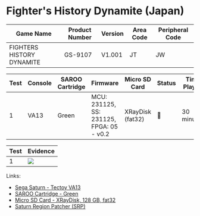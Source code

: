 # Fighter's History Dynamite (Japan)

| Game Name                 | Product Number | Version | Area Code | Peripheral Code |
| ------------------------- | -------------- | ------- | --------- | --------------- |
| FIGHTERS HISTORY DYNAMITE | GS-9107        | V1.001  | JT        | JW              |

| Test | Console | SAROO Cartridge | Firmware                                 | Micro SD Card    | Status | Time Played |
| ---- | ------- | --------------- | ---------------------------------------- | ---------------- | ------ | ----------- |
| 1    | VA13    | Green           | MCU: 231125, SS: 231125, FPGA: 05 - v0.2 | XRayDisk (fat32) | :100:  | 30 minutes  |

| Test | Evidence                                                                                         |
| ---- | ------------------------------------------------------------------------------------------------ |
| 1    | [![](https://img.youtube.com/vi/T9VppQfgT8o/0.jpg)](https://www.youtube.com/watch?v=T9VppQfgT8o) |

Links:

- [Sega Saturn - Tectoy VA13](../../../Info/Consoles/VA13/README.md)
- [SAROO Cartridge - Green](../../../Info/Cartridges/RetroGameParadiseStore/1.32F/README.md)
- [Micro SD Card - XRayDisk, 128 GB, fat32](../../../Info/SdCards/XRayDisk/128GB/fat32/README.md)
- [Saturn Region Patcher (SRP)](https://segaxtreme.net/resources/saturn-region-patcher.81/download)
